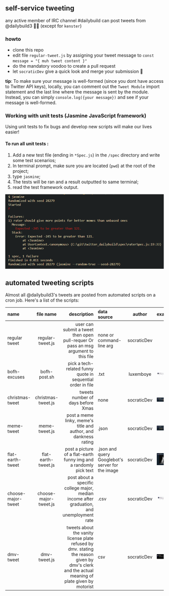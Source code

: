 ## self-service tweeting

any active member of IRC channel #dailybuild can post tweets from @dailybuild3 🦄😹
(except for `kenster`)

### howto

- clone this repo
- edit file `regular-tweet.js` by assigning your tweet message to `const message = "{ muh tweet content }"`
- do the mandatory voodoo to create a pull request
- let `socraticDev` give a quick look and merge your submission 🏁

__tip__: To make sure your message is well-formed (since you dont have access to Twitter API keys), locally, you can comment out the ``Tweet Module`` import statement and the last line where the message is sent by the module. Instead, you can simply ``console.log({your message})`` and see if your message is well-formed.

### Working with unit tests (Jasmine JavaScript framework)

Using unit tests to fix bugs and develop new scripts will make our lives easier! 

#### To run all unit tests : 

1. Add a new test file (ending in ``*Spec.js``) in the ``/spec`` directory and write some test scenarios; 
2. In terminal prompt, make sure you are located (``pwd``) at the root of the project;
3. type ``jasmine``;
4. The tests will be ran and a result outputted to same terminal;
5. read the test framework output.

![capture of command line with jasmine](./captures/jasmine.png)

## automated tweeting scripts

Almost all @dailybuild3's tweets are posted from automated scripts on a cron job. Here's a list of the scripts:

| name               |       file name       |                                                                                                                                     description | data source                                      |   author    |                                                                 example |
| :----------------- | :-------------------: | ----------------------------------------------------------------------------------------------------------------------------------------------: | :----------------------------------------------- | :---------: | ----------------------------------------------------------------------: |
| regular tweet      |   regular-tweet.js    |                                                              user can submit a tweet then open pull-requer Or pass an msg argument to this file | none or command-line arg                         | socraticDev |                                                                         |
| bofh-excuses       |     bofh-post.sh      |                                                                                     pick a tech-related funny quote in sequential order in file | .txt                                             |  luxemboye  |                 ![capture of a bofh tweet](./captures/bofh-capture.png) |
| christmas-tweet    |  christmas-tweet.js   |                                                                                                               tweets number of days before Xmas | none                                             | socraticDev |                 ![capture of a xmas tweet](./captures/xmas-capture.png) |
| meme-tweet         |     meme-tweet.js     |                                                                                 post a meme linky, meme's title and author, and dankness rating | .json                                            | socraticDev |                 ![capture of a meme tweet](./captures/meme-capture.png) |
| flat-earth-tweet   |  flat-earth-tweet.js  |                                                                               post a picture of a flat-earth funny img and a randomly pick text | .json and query Googlebot's server for the image | socraticDev |     ![capture of a flat-earth-tweet](./captures/flat-earth-capture.png) |
| choose-major-tweet | choose-major-tweet.js |                                                      post about a specific college major, median income after graduation, and unemployment rate | .csv                                             | socraticDev | ![capture of a choose-major-tweet](./captures/choose-major-capture.png) |
| dmv-tweet          |     dmv-tweet.js      | tweets about the vanity license plate refused by dmv. stating the reason given by dmv's clerk and the actual meaning of plate given by motorist | csv                                              | socraticDev |                           ![capture of a dmv-tweet](./captures/dmv.png) |
